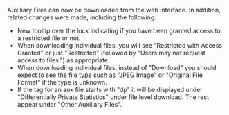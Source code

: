 Auxiliary Files can now be downloaded from the web interface. In addition, related changes were made, including the following:

- New tooltip over the lock indicating if you have been granted access to a restricted file or not.
- When downloading individual files, you will see "Restricted with Access Granted" or just "Restricted" (followed by "Users may not request access to files.") as appropriate.
- When downloading individual files, instead of "Download" you should expect to see the file type such as "JPEG Image" or "Original File Format" if the type is unknown.
- If the tag for an aux file starts with "dp" it will be displayed under "Differentially Private Statistics" under file level download. The rest appear under "Other Auxiliary Files".
